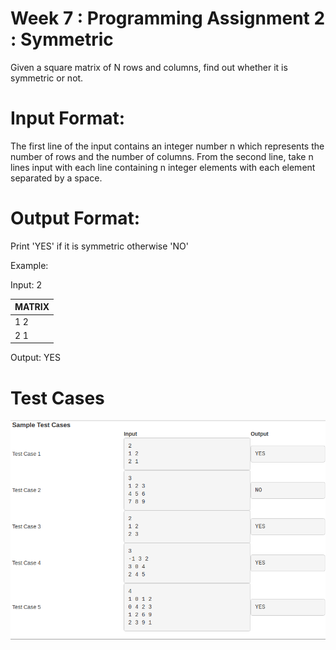 # Week 7 : Programming Assignment 2 : Symmetric

Given a square matrix of N rows and columns, find out whether it is symmetric or not.

# Input Format:
The first line of the input contains an integer number n which represents the number of rows and the number of columns.
From the second line, take n lines input with each line containing n integer elements with each element separated by a space.

# Output Format:
Print 'YES' if it is symmetric otherwise 'NO'

Example:

Input:
2

| MATRIX |
| ------ |
| 1 2    |
| 2 1    |

Output:
YES

# Test Cases

![](checkSymmMatTC.png)
